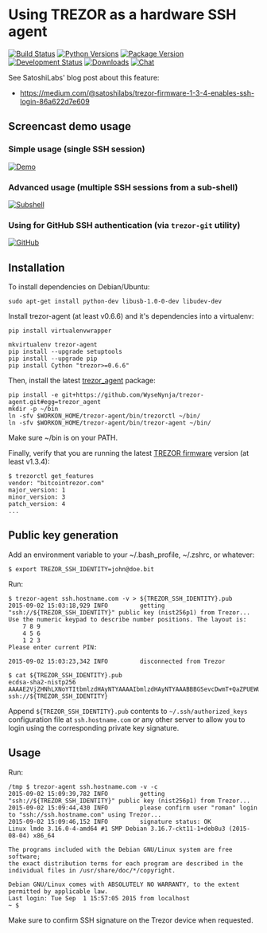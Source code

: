 # Using TREZOR as a hardware SSH agent

[![Build Status](https://travis-ci.org/romanz/trezor-agent.svg?branch=master)](https://travis-ci.org/romanz/trezor-agent)
[![Python Versions](https://img.shields.io/pypi/pyversions/trezor_agent.svg)](https://pypi.python.org/pypi/trezor_agent/)
[![Package Version](https://img.shields.io/pypi/v/trezor_agent.svg)](https://pypi.python.org/pypi/trezor_agent/)
[![Development Status](https://img.shields.io/pypi/status/trezor_agent.svg)](https://pypi.python.org/pypi/trezor_agent/)
[![Downloads](https://img.shields.io/pypi/dm/trezor_agent.svg)](https://pypi.python.org/pypi/trezor_agent/)
[![Chat](https://badges.gitter.im/romanz/trezor-agent.svg)](https://gitter.im/romanz/trezor-agent)

See SatoshiLabs' blog post about this feature:

- https://medium.com/@satoshilabs/trezor-firmware-1-3-4-enables-ssh-login-86a622d7e609

## Screencast demo usage

### Simple usage (single SSH session)
[![Demo](https://asciinema.org/a/22959.png)](https://asciinema.org/a/22959)

### Advanced usage (multiple SSH sessions from a sub-shell)
[![Subshell](https://asciinema.org/a/33240.png)](https://asciinema.org/a/33240)

### Using for GitHub SSH authentication (via `trezor-git` utility)
[![GitHub](https://asciinema.org/a/38337.png)](https://asciinema.org/a/38337)

## Installation

To install dependencies on Debian/Ubuntu:

	sudo apt-get install python-dev libusb-1.0-0-dev libudev-dev

Install trezor-agent (at least v0.6.6) and it's dependencies into a virtualenv:

	pip install virtualenvwrapper

	mkvirtualenv trezor-agent
	pip install --upgrade setuptools
	pip install --upgrade pip
	pip install Cython "trezor>=0.6.6"

Then, install the latest [trezor_agent](https://pypi.python.org/pypi/trezor_agent) package:

	pip install -e git+https://github.com/WyseNynja/trezor-agent.git#egg=trezor_agent
	mkdir -p ~/bin
	ln -sfv $WORKON_HOME/trezor-agent/bin/trezorctl ~/bin/
	ln -sfv $WORKON_HOME/trezor-agent/bin/trezor-agent ~/bin/

Make sure ~/bin is on your PATH.

Finally, verify that you are running the latest [TREZOR firmware](https://mytrezor.com/data/firmware/releases.json) version (at least v1.3.4):

	$ trezorctl get_features
	vendor: "bitcointrezor.com"
	major_version: 1
	minor_version: 3
	patch_version: 4
	...

## Public key generation

Add an environment variable to your ~/.bash_profile, ~/.zshrc, or whatever:

	$ export TREZOR_SSH_IDENTITY=john@doe.bit

Run:

	$ trezor-agent ssh.hostname.com -v > ${TREZOR_SSH_IDENTITY}.pub
	2015-09-02 15:03:18,929 INFO         getting "ssh://${TREZOR_SSH_IDENTITY}" public key (nist256p1) from Trezor...
	Use the numeric keypad to describe number positions. The layout is:
	    7 8 9
	    4 5 6
	    1 2 3
	Please enter current PIN:

	2015-09-02 15:03:23,342 INFO         disconnected from Trezor

	$ cat ${TREZOR_SSH_IDENTITY}.pub
	ecdsa-sha2-nistp256 AAAAE2VjZHNhLXNoYTItbmlzdHAyNTYAAAAIbmlzdHAyNTYAAABBBGSevcDwmT+QaZPUEWUUjTeZRBICChxMKuJ7dRpBSF8+qt+8S1GBK5Zj8Xicc8SHG/SE/EXKUL2UU3kcUzE7ADQ= ssh://${TREZOR_SSH_IDENTITY}

Append `${TREZOR_SSH_IDENTITY}.pub` contents to `~/.ssh/authorized_keys` configuration file at `ssh.hostname.com` or any other server to allow you to login using the corresponding private key signature.

## Usage

Run:

	/tmp $ trezor-agent ssh.hostname.com -v -c
	2015-09-02 15:09:39,782 INFO         getting "ssh://${TREZOR_SSH_IDENTITY}" public key (nist256p1) from Trezor...
	2015-09-02 15:09:44,430 INFO         please confirm user "roman" login to "ssh://ssh.hostname.com" using Trezor...
	2015-09-02 15:09:46,152 INFO         signature status: OK
	Linux lmde 3.16.0-4-amd64 #1 SMP Debian 3.16.7-ckt11-1+deb8u3 (2015-08-04) x86_64

	The programs included with the Debian GNU/Linux system are free software;
	the exact distribution terms for each program are described in the
	individual files in /usr/share/doc/*/copyright.

	Debian GNU/Linux comes with ABSOLUTELY NO WARRANTY, to the extent
	permitted by applicable law.
	Last login: Tue Sep  1 15:57:05 2015 from localhost
	~ $

Make sure to confirm SSH signature on the Trezor device when requested.
